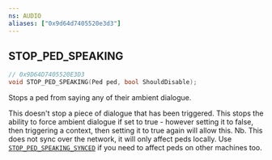 ```yaml
---
ns: AUDIO
aliases: ["0x9d64d7405520e3d3"]
---
```

## STOP_PED_SPEAKING

```c
// 0x9D64D7405520E3D3
void STOP_PED_SPEAKING(Ped ped, bool ShouldDisable);
```

Stops a ped from saying any of their ambient dialogue.

This doesn't stop a piece of dialogue that has been triggered. This stops the ability to force ambient dialogue if set to true - however setting it to false, then triggering a context, then setting it to true again will allow this. Nb. This does not sync over the network, it will only affect peds locally. Use [`STOP_PED_SPEAKING_SYNCED`](#_0xAB6781A5F3101470) if you need to affect peds on other machines too.

